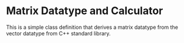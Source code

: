 # Matrix Datatype and Calculator
This is a simple class definition that derives a matrix datatype from the vector datatype from C++ standard library.
